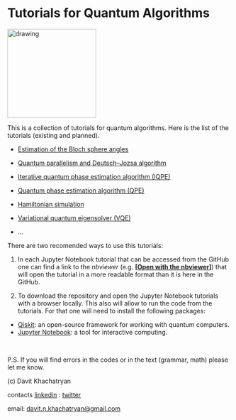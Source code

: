 <h1 align="left">
	Tutorials for Quantum Algorithms
</h1>

<p align="left">
<img src="images/quantum_algorithms_tutorials.png" alt="drawing" width="200">
</p>

This is a collection of tutorials for quantum algorithms. 
Here is the list of the tutorials (existing and planned).

* [Estimation of the Bloch sphere angles](https://github.com/DavitKhach/quantum-algorithms-tutorials/blob/master/bloch_angles_estimation.ipynb)

* [Quantum parallelism and Deutsch–Jozsa algorithm](https://github.com/DavitKhach/quantum-algorithms-tutorials/blob/master/quantum_parallelism_Deutsch_Jozsa.ipynb)

* [Iterative quantum phase estimation algorithm (IQPE)](https://github.com/DavitKhach/quantum-algorithms-tutorials/blob/master/iterative_quantum_phase_estimation.ipynb)

* [Quantum phase estimation algorithm (QPE)](https://github.com/DavitKhach/quantum-algorithms-tutorials/blob/master/quantum_phase_estimation.ipynb)

* [Hamiltonian simulation](https://github.com/DavitKhach/quantum-algorithms-tutorials/blob/master/Hamiltonian_simulation.ipynb)

* [Variational quantum eigensolver (VQE)](https://github.com/DavitKhach/quantum-algorithms-tutorials/blob/master/variational_quantum_eigensolver.ipynb)

* ...

There are two recomended ways to use this tutorials:

1) In each Jupyter Notebook tutorial that can be accessed
from the GitHub one can find a link to the *nbviewer* 
(e.g. **[[Open with the nbviewer](https://nbviewer.jupyter.org/github/DavitKhach/quantum-algorithms-tutorials/blob/master/variational_quantum_eigensolver.ipynb)]**) 
that will open the tutorial in a more readable format than 
it is here in the GitHub.
 
2) To download the repository and open the Jupyter Notebook 
tutorials with a browser locally. This also will allow to
run the code from the tutorials. For that one will need to
install the following packages:

* [Qiskit](https://qiskit.org/documentation/):  an open-source framework for working with quantum computers.
* [Jupyter Notebook](https://jupyter.org/install): a tool for interactive computing.

&nbsp;

P.S. If you will find errors in the codes or in the text (grammar, math) please let me know.

(c) Davit Khachatryan

contacts [linkedin](https://www.linkedin.com/in/davit-khachatryan-b07383174/) :
[twitter](https://twitter.com/davit_khach)  

email: davit.n.khachatryan@gmail.com



